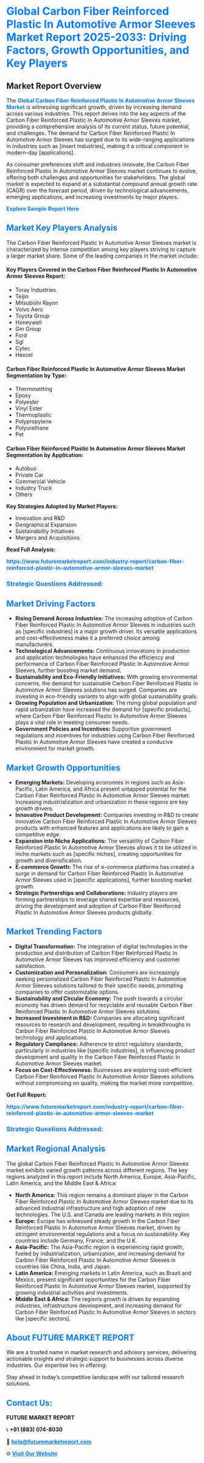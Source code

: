 <h1 style="color: #007BFF;">Global Carbon Fiber Reinforced Plastic In Automotive Armor Sleeves Market Report 2025-2033: Driving Factors, Growth Opportunities, and Key Players</h1>

<section id="overview">
<h2>Market Report Overview</h2>
<p>The <a href="https://www.futuremarketreport.com/industry-report/carbon-fiber-reinforced-plastic-in-automotive-armor-sleeves-market" style="color: #007BFF; text-decoration: none;"><strong>Global Carbon Fiber Reinforced Plastic In Automotive Armor Sleeves Market</strong></a> is witnessing significant growth, driven by increasing demand across various industries. This report delves into the key aspects of the Carbon Fiber Reinforced Plastic In Automotive Armor Sleeves market, providing a comprehensive analysis of its current status, future potential, and challenges. The demand for Carbon Fiber Reinforced Plastic In Automotive Armor Sleeves has surged due to its wide-ranging applications in industries such as [insert industries], making it a critical component in modern-day [applications].</p>
<p>As consumer preferences shift and industries innovate, the Carbon Fiber Reinforced Plastic In Automotive Armor Sleeves market continues to evolve, offering both challenges and opportunities for stakeholders. The global market is expected to expand at a substantial compound annual growth rate (CAGR) over the forecast period, driven by technological advancements, emerging applications, and increasing investments by major players.</p>
</section>

<section id="overview">
<p><a href="https://www.futuremarketreport.com/request-sample/reportId=31159" style="color: #007BFF; text-decoration: none;"><strong>Explore Sample Report Here</strong></a></p>
</section>

<section id="key-players">
<h2 style="color: #007BFF;">Market Key Players Analysis</h2>
<p>The Carbon Fiber Reinforced Plastic In Automotive Armor Sleeves market is characterized by intense competition among key players striving to capture a larger market share. Some of the leading companies in the market include:</p>
<h4>Key Players Covered in the Carbon Fiber Reinforced Plastic In Automotive Armor Sleeves Report:</h4>
<ul><li>Toray Industries</li><li>Teijin</li><li>Mitsubishi Rayon</li><li>Volvo Aero</li><li>Toyota Group</li><li>Honeywell</li><li>Gm Group</li><li>Ford</li><li>Sgl</li><li>Cytec</li><li>Hexcel</li></ul>
<h4>Carbon Fiber Reinforced Plastic In Automotive Armor Sleeves Market Segmentation by Type:</h4>
<ul><li>Thermosetting</li><li>Epoxy</li><li>Polyester</li><li>Vinyl Ester</li><li>Thermoplastic</li><li>Polypropylene</li><li>Polyurethane</li><li>Pet</li></ul>

<h4>Carbon Fiber Reinforced Plastic In Automotive Armor Sleeves Market Segmentation by Application:</h4>
<ul><li>Autobus</li><li>Private Car</li><li>Commercial Vehicle</li><li>Industry Truck</li><li>Others</li></ul>
<p><strong>Key Strategies Adopted by Market Players:</strong></p>
<ul>
<li>Innovation and R&D</li>
<li>Geographical Expansion</li>
<li>Sustainability Initiatives</li>
<li>Mergers and Acquisitions</li>
</ul>
</section>

<section>
<p><strong>Read Full Analysis: </strong></p><a href="https://www.futuremarketreport.com/industry-report/carbon-fiber-reinforced-plastic-in-automotive-armor-sleeves-market" style="color: #007BFF; text-decoration: none;"><strong>https://www.futuremarketreport.com/industry-report/carbon-fiber-reinforced-plastic-in-automotive-armor-sleeves-market</strong></a>
<h3 style="color: #007BFF;">Strategic Questions Addressed:</h3>
</section>

<section id="driving-factors">
<h2 style="color: #007BFF;">Market Driving Factors</h2>
<ul>
<li><strong>Rising Demand Across Industries:</strong> The increasing adoption of Carbon Fiber Reinforced Plastic In Automotive Armor Sleeves in industries such as [specific industries] is a major growth driver. Its versatile applications and cost-effectiveness make it a preferred choice among manufacturers.</li>
<li><strong>Technological Advancements:</strong> Continuous innovations in production and application technologies have enhanced the efficiency and performance of Carbon Fiber Reinforced Plastic In Automotive Armor Sleeves, further boosting market demand.</li>
<li><strong>Sustainability and Eco-Friendly Initiatives:</strong> With growing environmental concerns, the demand for sustainable Carbon Fiber Reinforced Plastic In Automotive Armor Sleeves solutions has surged. Companies are investing in eco-friendly variants to align with global sustainability goals.</li>
<li><strong>Growing Population and Urbanization:</strong> The rising global population and rapid urbanization have increased the demand for [specific products], where Carbon Fiber Reinforced Plastic In Automotive Armor Sleeves plays a vital role in meeting consumer needs.</li>
<li><strong>Government Policies and Incentives:</strong> Supportive government regulations and incentives for industries using Carbon Fiber Reinforced Plastic In Automotive Armor Sleeves have created a conducive environment for market growth.</li>
</ul>
</section>

<section id="growth-opportunities">
<h2 style="color: #007BFF;">Market Growth Opportunities</h2>
<ul>
<li><strong>Emerging Markets:</strong> Developing economies in regions such as Asia-Pacific, Latin America, and Africa present untapped potential for the Carbon Fiber Reinforced Plastic In Automotive Armor Sleeves market. Increasing industrialization and urbanization in these regions are key growth drivers.</li>
<li><strong>Innovative Product Development:</strong> Companies investing in R&D to create innovative Carbon Fiber Reinforced Plastic In Automotive Armor Sleeves products with enhanced features and applications are likely to gain a competitive edge.</li>
<li><strong>Expansion into Niche Applications:</strong> The versatility of Carbon Fiber Reinforced Plastic In Automotive Armor Sleeves allows it to be utilized in niche markets such as [specific niches], creating opportunities for growth and diversification.</li>
<li><strong>E-commerce Growth:</strong> The rise of e-commerce platforms has created a surge in demand for Carbon Fiber Reinforced Plastic In Automotive Armor Sleeves used in [specific applications], further boosting market growth.</li>
<li><strong>Strategic Partnerships and Collaborations:</strong> Industry players are forming partnerships to leverage shared expertise and resources, driving the development and adoption of Carbon Fiber Reinforced Plastic In Automotive Armor Sleeves products globally.</li>
</ul>
</section>

<section id="trending-factors">
<h2 style="color: #007BFF;">Market Trending Factors</h2>
<ul>
<li><strong>Digital Transformation:</strong> The integration of digital technologies in the production and distribution of Carbon Fiber Reinforced Plastic In Automotive Armor Sleeves has improved efficiency and customer satisfaction.</li>
<li><strong>Customization and Personalization:</strong> Consumers are increasingly seeking personalized Carbon Fiber Reinforced Plastic In Automotive Armor Sleeves solutions tailored to their specific needs, prompting companies to offer customizable options.</li>
<li><strong>Sustainability and Circular Economy:</strong> The push towards a circular economy has driven demand for recyclable and reusable Carbon Fiber Reinforced Plastic In Automotive Armor Sleeves solutions.</li>
<li><strong>Increased Investment in R&D:</strong> Companies are allocating significant resources to research and development, resulting in breakthroughs in Carbon Fiber Reinforced Plastic In Automotive Armor Sleeves technology and applications.</li>
<li><strong>Regulatory Compliance:</strong> Adherence to strict regulatory standards, particularly in industries like [specific industries], is influencing product development and quality in the Carbon Fiber Reinforced Plastic In Automotive Armor Sleeves market.</li>
<li><strong>Focus on Cost-Effectiveness:</strong> Businesses are exploring cost-efficient Carbon Fiber Reinforced Plastic In Automotive Armor Sleeves solutions without compromising on quality, making the market more competitive.</li>
</ul>
</section>

<section>
<p><strong>Get Full Report: </strong></p><a href="https://www.futuremarketreport.com/industry-report/carbon-fiber-reinforced-plastic-in-automotive-armor-sleeves-market" style="color: #007BFF; text-decoration: none;"><strong>https://www.futuremarketreport.com/industry-report/carbon-fiber-reinforced-plastic-in-automotive-armor-sleeves-market</strong></a>
<h3 style="color: #007BFF;">Strategic Questions Addressed:</h3>
</section>


<section id="regional-analysis">
<h2 style="color: #007BFF;">Market Regional Analysis</h2>
<p>The global Carbon Fiber Reinforced Plastic In Automotive Armor Sleeves market exhibits varied growth patterns across different regions. The key regions analyzed in this report include North America, Europe, Asia-Pacific, Latin America, and the Middle East & Africa:</p>
<ul>
<li><strong>North America:</strong> This region remains a dominant player in the Carbon Fiber Reinforced Plastic In Automotive Armor Sleeves market due to its advanced industrial infrastructure and high adoption of new technologies. The U.S. and Canada are leading markets in this region.</li>
<li><strong>Europe:</strong> Europe has witnessed steady growth in the Carbon Fiber Reinforced Plastic In Automotive Armor Sleeves market, driven by stringent environmental regulations and a focus on sustainability. Key countries include Germany, France, and the U.K.</li>
<li><strong>Asia-Pacific:</strong> The Asia-Pacific region is experiencing rapid growth, fueled by industrialization, urbanization, and increasing demand for Carbon Fiber Reinforced Plastic In Automotive Armor Sleeves in countries like China, India, and Japan.</li>
<li><strong>Latin America:</strong> Emerging markets in Latin America, such as Brazil and Mexico, present significant opportunities for the Carbon Fiber Reinforced Plastic In Automotive Armor Sleeves market, supported by growing industrial activities and investments.</li>
<li><strong>Middle East & Africa:</strong> The region’s growth is driven by expanding industries, infrastructure development, and increasing demand for Carbon Fiber Reinforced Plastic In Automotive Armor Sleeves in sectors like [specific sectors].</li>
</ul>
</section>

<footer>
<h2 style="color: #007BFF;">About FUTURE MARKET REPORT</h2>
<p>We are a trusted name in market research and advisory services, delivering actionable insights and strategic support to businesses across diverse industries. Our expertise lies in offering:</p>

<p>Stay ahead in today’s competitive landscape with our tailored research solutions.</p>

<h2 style="color: #007BFF;">Contact Us:</h2>
<p><strong>FUTURE MARKET REPORT</strong></p>
<p>📞 <strong>+91 (883) 074-8030</strong></p>
<p>📧 <strong><a href="mailto:help@futuremarketreport.com" style="color: #007BFF;">help@futuremarketreport.com</a></strong></p>
<p>🌐 <strong><a href="https://www.futuremarketreport.com/" style="color: #007BFF;">Visit Our Website</a></strong></p>
</footer>